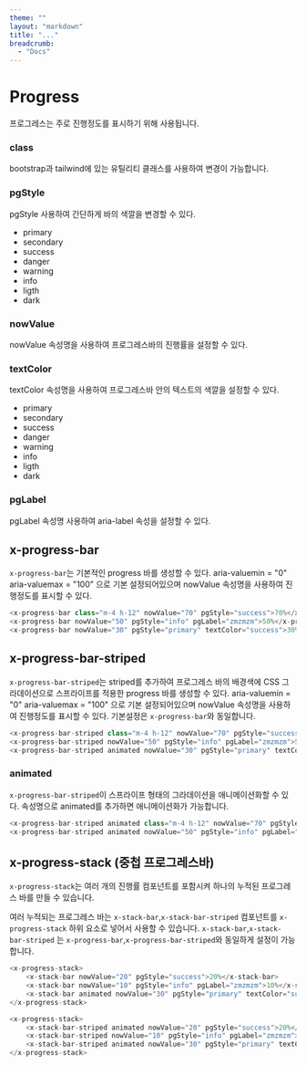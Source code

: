 ```yaml
---
theme: ""
layout: "markdown"
title: "..."
breadcrumb:
  - "Docs"
---
```


# Progress

프로그레스는 주로 진행정도를 표시하기 위해 사용됩니다.

### class

bootstrap과 tailwind에 있는 유틸리티 클래스를 사용하여 변경이 가능합니다.

### pgStyle

pgStyle 사용하여 간단하게 바의 색깔을 변경할 수 있다.

- primary
- secondary
- success
- danger
- warning
- info
- ligth
- dark

### nowValue

nowValue 속성명을 사용하여 프로그레스바의 진행률을 설정할 수 있다.

### textColor

textColor 속성명을 사용하여 프로그레스바 안의 텍스트의 색깔을 설정할 수 있다.

- primary
- secondary
- success
- danger
- warning
- info
- ligth
- dark

### pgLabel

pgLabel 속성명 사용하여 aria-label 속성을 설정할 수 있다.

## x-progress-bar

`x-progress-bar`는 기본적인 progress 바를 생성할 수 있다.
aria-valuemin = "0" aria-valuemax = "100" 으로 기본 설정되어있으며
nowValue 속성명을 사용하여 진행정도를 표시할 수 있다.

```php
<x-progress-bar class="m-4 h-12" nowValue="70" pgStyle="success">70%</x-progress-bar>
<x-progress-bar nowValue="50" pgStyle="info" pgLabel="zmzmzm">50%</x-progress-bar>
<x-progress-bar nowValue="30" pgStyle="primary" textColor="success">30%</x-progress-bar>
```

## x-progress-bar-striped

`x-progress-bar-striped`는 striped를 추가하여 프로그레스 바의 배경색에 CSS 그라데이션으로 스프라이프를 적용한 progress 바를 생성할 수 있다.
aria-valuemin = "0" aria-valuemax = "100" 으로 기본 설정되어있으며
nowValue 속성명을 사용하여 진행정도를 표시할 수 있다.
기본설정은 `x-progress-bar`와 동일합니다.

```php
<x-progress-bar-striped class="m-4 h-12" nowValue="70" pgStyle="success">70%</x-progress-bar-striped>
<x-progress-bar-striped nowValue="50" pgStyle="info" pgLabel="zmzmzm">50%</x-progress-bar-striped>
<x-progress-bar-striped animated nowValue="30" pgStyle="primary" textColor="success">30%</x-progress-bar-striped>
```

### animated

`x-progress-bar-striped`이 스프라이프 형태의 그라데이션을 애니메이션화할 수 있다.
속성명으로 animated를 추가하면 애니메이션화가 가능합니다.

```php
<x-progress-bar-striped animated class="m-4 h-12" nowValue="70" pgStyle="success">70%</x-progress-bar-striped>
<x-progress-bar-striped animated nowValue="50" pgStyle="info" pgLabel="zmzmzm">50%</x-progress-bar-striped>
```

## x-progress-stack (중첩 프로그레스바)

`x-progress-stack`는 여러 개의 진행률 컴포넌트를 포함시켜 하나의 누적된 프로그레스 바를 만들 수 있습니다.

여러 누적되는 프로그레스 바는 `x-stack-bar`,`x-stack-bar-striped` 컴포넌트를 `x-progress-stack` 하위 요소로 넣어서 사용할 수 있습니다.
`x-stack-bar`,`x-stack-bar-striped` 는 `x-progress-bar`,`x-progress-bar-striped`와 동일하게 설정이 가능합니다.

```php
<x-progress-stack>
    <x-stack-bar nowValue="20" pgStyle="success">20%</x-stack-bar>
    <x-stack-bar nowValue="10" pgStyle="info" pgLabel="zmzmzm">10%</x-stack-bar>
    <x-stack-bar animated nowValue="30" pgStyle="primary" textColor="success">30%</x-stack-bar>
</x-progress-stack>

<x-progress-stack>
    <x-stack-bar-striped animated nowValue="20" pgStyle="success">20%</x-stack-bar-striped>
    <x-stack-bar-striped nowValue="10" pgStyle="info" pgLabel="zmzmzm">10%</x-stack-bar-striped>
    <x-stack-bar-striped animated nowValue="30" pgStyle="primary" textColor="success">30%</x-stack-bar>
</x-progress-stack>
```
